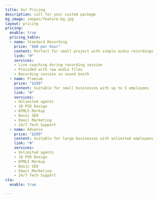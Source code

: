 ```yaml
---
title: Our Pricing
description: call for your custom package
bg_image: images/feature-bg.jpg
layout: pricing
pricing:
  enable: true
  pricing_table:
  - name: Standard Recording
    price: "$60 per hour"
    content: Perfect for small project with simple audio recordings
    link: "#"
    services:
    - Live coaching during recording session
    - Provided with raw audio files
    - Recording session in sound booth
  - name: Premium
    price: "$199"
    content: Suitable for small businesses with up to 5 employees
    link: "#"
    services:
    - Unlimited agents
    - 10 PSD Design
    - HTML5 Markup
    - Basic SEO
    - Email Marketing
    - 24/7 Tech Support
  - name: Advance
    price: "$299"
    content: Suitable for large businesses with unlimited employees
    link: "#"
    services:
    - Unlimited agents
    - 10 PSD Design
    - HTML5 Markup
    - Basic SEO
    - Email Marketing
    - 24/7 Tech Support
cta:
  enable: true

---
```

